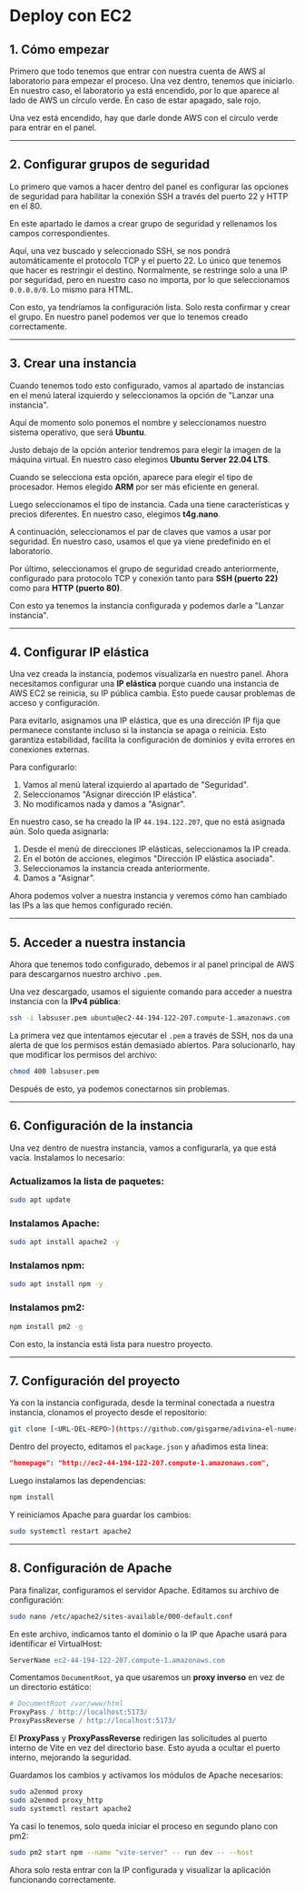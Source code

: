 # Deploy con EC2

## 1. Cómo empezar

Primero que todo tenemos que entrar con nuestra cuenta de AWS al laboratorio para empezar el proceso. Una vez dentro, tenemos que iniciarlo. En nuestro caso, el laboratorio ya está encendido, por lo que aparece al lado de AWS un círculo verde. En caso de estar apagado, sale rojo.

Una vez está encendido, hay que darle donde AWS con el círculo verde para entrar en el panel.

---

## 2. Configurar grupos de seguridad

Lo primero que vamos a hacer dentro del panel es configurar las opciones de seguridad para habilitar la conexión SSH a través del puerto 22 y HTTP en el 80.

En este apartado le damos a crear grupo de seguridad y rellenamos los campos correspondientes.

Aquí, una vez buscado y seleccionado SSH, se nos pondrá automáticamente el protocolo TCP y el puerto 22. Lo único que tenemos que hacer es restringir el destino. Normalmente, se restringe solo a una IP por seguridad, pero en nuestro caso no importa, por lo que seleccionamos `0.0.0.0/0`. Lo mismo para HTML.

Con esto, ya tendríamos la configuración lista. Solo resta confirmar y crear el grupo. En nuestro panel podemos ver que lo tenemos creado correctamente.

---

## 3. Crear una instancia

Cuando tenemos todo esto configurado, vamos al apartado de instancias en el menú lateral izquierdo y seleccionamos la opción de "Lanzar una instancia".

Aquí de momento solo ponemos el nombre y seleccionamos nuestro sistema operativo, que será **Ubuntu**.

Justo debajo de la opción anterior tendremos para elegir la imagen de la máquina virtual. En nuestro caso elegimos **Ubuntu Server 22.04 LTS**.

Cuando se selecciona esta opción, aparece para elegir el tipo de procesador. Hemos elegido **ARM** por ser más eficiente en general.

Luego seleccionamos el tipo de instancia. Cada una tiene características y precios diferentes. En nuestro caso, elegimos **t4g.nano**.

A continuación, seleccionamos el par de claves que vamos a usar por seguridad. En nuestro caso, usamos el que ya viene predefinido en el laboratorio.

Por último, seleccionamos el grupo de seguridad creado anteriormente, configurado para protocolo TCP y conexión tanto para **SSH (puerto 22)** como para **HTTP (puerto 80)**.

Con esto ya tenemos la instancia configurada y podemos darle a "Lanzar instancia".

---

## 4. Configurar IP elástica

Una vez creada la instancia, podemos visualizarla en nuestro panel. Ahora necesitamos configurar una **IP elástica** porque cuando una instancia de AWS EC2 se reinicia, su IP pública cambia. Esto puede causar problemas de acceso y configuración.

Para evitarlo, asignamos una IP elástica, que es una dirección IP fija que permanece constante incluso si la instancia se apaga o reinicia. Esto garantiza estabilidad, facilita la configuración de dominios y evita errores en conexiones externas.

Para configurarlo:

1. Vamos al menú lateral izquierdo al apartado de "Seguridad".
2. Seleccionamos "Asignar dirección IP elástica".
3. No modificamos nada y damos a "Asignar".

En nuestro caso, se ha creado la IP `44.194.122.207`, que no está asignada aún. Solo queda asignarla:

1. Desde el menú de direcciones IP elásticas, seleccionamos la IP creada.
2. En el botón de acciones, elegimos "Dirección IP elástica asociada".
3. Seleccionamos la instancia creada anteriormente.
4. Damos a "Asignar".

Ahora podemos volver a nuestra instancia y veremos cómo han cambiado las IPs a las que hemos configurado recién.

---

## 5. Acceder a nuestra instancia

Ahora que tenemos todo configurado, debemos ir al panel principal de AWS para descargarnos nuestro archivo `.pem`.

Una vez descargado, usamos el siguiente comando para acceder a nuestra instancia con la **IPv4 pública**:

```sh
ssh -i labsuser.pem ubuntu@ec2-44-194-122-207.compute-1.amazonaws.com
```

La primera vez que intentamos ejecutar el `.pem` a través de SSH, nos da una alerta de que los permisos están demasiado abiertos. Para solucionarlo, hay que modificar los permisos del archivo:

```sh
chmod 400 labsuser.pem
```

Después de esto, ya podemos conectarnos sin problemas.

---

## 6. Configuración de la instancia

Una vez dentro de nuestra instancia, vamos a configurarla, ya que está vacía. Instalamos lo necesario:

### Actualizamos la lista de paquetes:

```sh
sudo apt update
```

### Instalamos Apache:

```sh
sudo apt install apache2 -y
```

### Instalamos npm:

```sh
sudo apt install npm -y
```

### Instalamos pm2:

```sh
npm install pm2 -g
```

Con esto, la instancia está lista para nuestro proyecto.

---

## 7. Configuración del proyecto

Ya con la instancia configurada, desde la terminal conectada a nuestra instancia, clonamos el proyecto desde el repositorio:

```sh
git clone [<URL-DEL-REPO>](https://github.com/gisgarme/adivina-el-numero)
```

Dentro del proyecto, editamos el `package.json` y añadimos esta línea:

```json
"homepage": "http://ec2-44-194-122-207.compute-1.amazonaws.com",
```

Luego instalamos las dependencias:

```sh
npm install
```

Y reiniciamos Apache para guardar los cambios:

```sh
sudo systemctl restart apache2
```

---

## 8. Configuración de Apache

Para finalizar, configuramos el servidor Apache. Editamos su archivo de configuración:

```sh
sudo nano /etc/apache2/sites-available/000-default.conf
```

En este archivo, indicamos tanto el dominio o la IP que Apache usará para identificar el VirtualHost:

```apache
ServerName ec2-44-194-122-207.compute-1.amazonaws.com
```

Comentamos `DocumentRoot`, ya que usaremos un **proxy inverso** en vez de un directorio estático:

```apache
# DocumentRoot /var/www/html
ProxyPass / http://localhost:5173/
ProxyPassReverse / http://localhost:5173/
```

El **ProxyPass** y **ProxyPassReverse** redirigen las solicitudes al puerto interno de Vite en vez del directorio base. Esto ayuda a ocultar el puerto interno, mejorando la seguridad.

Guardamos los cambios y activamos los módulos de Apache necesarios:

```sh
sudo a2enmod proxy
sudo a2enmod proxy_http
sudo systemctl restart apache2
```

Ya casi lo tenemos, solo queda iniciar el proceso en segundo plano con pm2:

```sh
sudo pm2 start npm --name "vite-server" -- run dev -- --host
```

Ahora solo resta entrar con la IP configurada y visualizar la aplicación funcionando correctamente.
